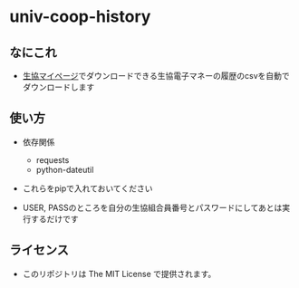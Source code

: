 # univ-coop-history

## なにこれ

- [生協マイページ](https://mp.seikyou.jp/mypage/Static.init.do)でダウンロードできる生協電子マネーの履歴のcsvを自動でダウンロードします

## 使い方

- 依存関係
    - requests
    - python-dateutil

- これらをpipで入れておいてください

- USER, PASSのところを自分の生協組合員番号とパスワードにしてあとは実行するだけです

## ライセンス

- このリポジトリは The MIT License で提供されます。